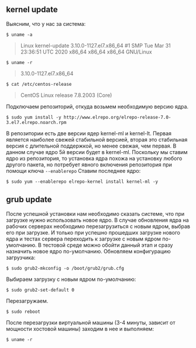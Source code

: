 ## kernel update
Выясним, что у нас за система:
```
$ uname -a
```
>Linux kernel-update 3.10.0-1127.el7.x86_64 #1 SMP Tue Mar 31 23:36:51 UTC 2020 x86_64 x86_64 x86_64 GNU/Linux
```
$ uname -r
```
>3.10.0-1127.el7.x86_64
```
$ cat /etc/centos-release
```
>CentOS Linux release 7.8.2003 (Core)

Подключаем репозиторий, откуда возьмем необходимую версию ядра.
```
$ sudo yum install -y http://www.elrepo.org/elrepo-release-7.0-3.el7.elrepo.noarch.rpm
```
В репозитории есть две версии ядер kernel-ml и kernel-lt. Первая является наиболее свежей стабильной версией, вторая это стабильная версия с длительной поддержкой, но менее свежая, чем первая. В данном случае ядро 5й версии будет в kernel-ml.
Поскольку мы ставим ядро из репозитория, то установка ядра похожа на установку любого другого пакета, но потребует явного включения репозитория при помощи ключа `--enablerepo`
Ставим последнее ядро:
```
$ sudo yum --enablerepo elrepo-kernel install kernel-ml -y
```

## grub update

После успешной установки нам необходимо сказать системе, что при загрузке нужно использовать новое ядро. В случае обновления ядра на рабочих серверах необходимо перезагрузиться с новым ядром, выбрав его при загрузке. И только при успешно прошедших загрузке нового ядра и тестах сервера переходить к загрузке с новым ядром по-умолчанию. В тестовой среде можно обойти данный этап и сразу назначить новое ядро по-умолчанию. 
Обновляем конфигурацию загрузчика:
```
$ sudo grub2-mkconfig -o /boot/grub2/grub.cfg
```
Выбираем загрузку с новым ядром по-умолчанию:
```
$ sudo grub2-set-default 0
```
Перезагружаем.
```
$ sudo reboot
```
После перезагрузки виртуальной машины (3-4 минуты, зависит от мощности хостовой машины) заходим в нее и выполняем:
```
$ uname -r
```
>
